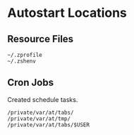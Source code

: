 # Autostart Locations

## Resource Files

```
~/.zprofile
~/.zshenv
```

## Cron Jobs

Created schedule tasks.

```
/private/var/at/tabs/
/private/var/at/tmp/
/private/var/at/tabs/$USER
```